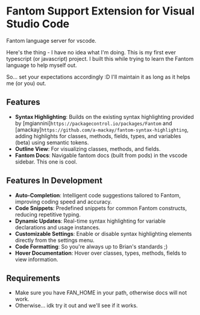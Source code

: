 # Fantom Support Extension for Visual Studio Code

Fantom language server for vscode. 

Here's the thing - I have no idea what I'm doing. This is my first ever typescript (or javascript) project. I built this while trying to learn the Fantom language to help myself out. 

So... set your expectations accordingly :D I'll maintain it as long as it helps me (or you) out. 

## Features

- **Syntax Highlighting**: Builds on the existing syntax highlighting provided by [mgiannini]`https://packagecontrol.io/packages/Fantom` and [amackay]`https://github.com/a-mackay/fantom-syntax-highlighting`, adding highlights for classes, methods, fields, types, and variables (beta) using semantic tokens. 
- **Outline View**: For visualizing classes, methods, and fields.
- **Fantom Docs**: Navigable fantom docs (built from pods) in the vscode sidebar. This one is cool.  

## Features In Development
- **Auto-Completion**: Intelligent code suggestions tailored to Fantom, improving coding speed and accuracy.
- **Code Snippets**: Predefined snippets for common Fantom constructs, reducing repetitive typing.
- **Dynamic Updates**: Real-time syntax highlighting for variable declarations and usage instances.
- **Customizable Settings**: Enable or disable syntax highlighting elements directly from the settings menu.
- **Code Formatting**: So you're always up to Brian's standards ;) 
- **Hover Documentation**: Hover over classes, types, methods, fields to view information. 

## Requirements

- Make sure you have FAN_HOME in your path, otherwise docs will not work. 
- Otherwise... idk try it out and we'll see if it works. 
